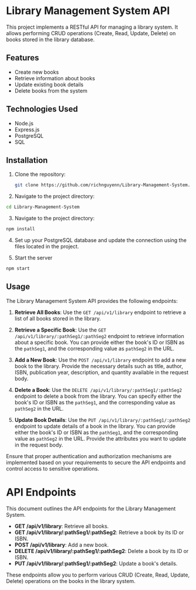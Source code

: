 # Library Management System API

This project implements a RESTful API for managing a library system. It allows performing CRUD operations (Create, Read, Update, Delete) on books stored in the library database.

## Features

- Create new books
- Retrieve information about books
- Update existing book details
- Delete books from the system

## Technologies Used

- Node.js
- Express.js
- PostgreSQL
- SQL

## Installation

1. Clone the repository:

   ```bash
   git clone https://github.com/richnguyenn/Library-Management-System.git
   ```
2. Navigate to the project directory:

  ```bash
  cd Library-Management-System
  ```
3. Navigate to the project directory:

  ```bash
  npm install
  ```
4. Set up your PostgreSQL database and update the connection using the files located in the project.

5. Start the server
  ```bash
  npm start
  ```

## Usage

The Library Management System API provides the following endpoints:

1. **Retrieve All Books**: Use the `GET /api/v1/library` endpoint to retrieve a list of all books stored in the library.

2. **Retrieve a Specific Book**: Use the `GET /api/v1/library/:pathSeg1/:pathSeg2` endpoint to retrieve information about a specific book. You can provide either the book's ID or ISBN as the `pathSeg1`, and the corresponding value as `pathSeg2` in the URL.

3. **Add a New Book**: Use the `POST /api/v1/library` endpoint to add a new book to the library. Provide the necessary details such as title, author, ISBN, publication year, description, and quantity available in the request body.

4. **Delete a Book**: Use the `DELETE /api/v1/library/:pathSeg1/:pathSeg2` endpoint to delete a book from the library. You can specify either the book's ID or ISBN as the `pathSeg1`, and the corresponding value as `pathSeg2` in the URL.

5. **Update Book Details**: Use the `PUT /api/v1/library/:pathSeg1/:pathSeg2` endpoint to update details of a book in the library. You can provide either the book's ID or ISBN as the `pathSeg1`, and the corresponding value as `pathSeg2` in the URL. Provide the attributes you want to update in the request body.

Ensure that proper authentication and authorization mechanisms are implemented based on your requirements to secure the API endpoints and control access to sensitive operations.

# API Endpoints

This document outlines the API endpoints for the Library Management System.

- **GET /api/v1/library**: Retrieve all books.
- **GET /api/v1/library/:pathSeg1/:pathSeg2**: Retrieve a book by its ID or ISBN.
- **POST /api/v1/library**: Add a new book.
- **DELETE /api/v1/library/:pathSeg1/:pathSeg2**: Delete a book by its ID or ISBN.
- **PUT /api/v1/library/:pathSeg1/:pathSeg2**: Update a book's details.

These endpoints allow you to perform various CRUD (Create, Read, Update, Delete) operations on the books in the library system.

